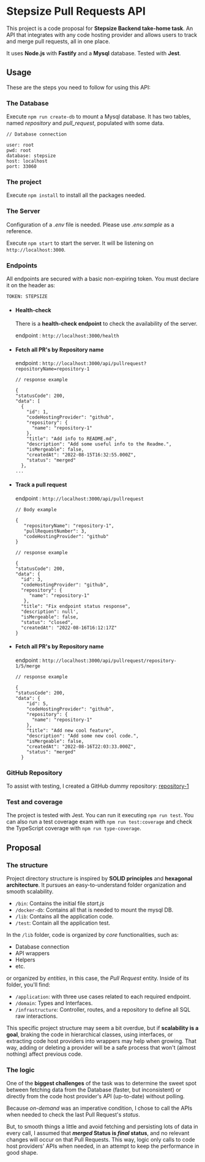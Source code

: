 # **Stepsize Pull Requests API**

This project is a code proposal for **Stepsize Backend take-home task**. 
An API that integrates with any code hosting provider and allows users to track and merge pull requests, all in one place.

It uses **Node.js** with **Fastify** and a **Mysql** database. Tested with **Jest**.

## Usage 

These are the steps you need to follow for using this API:

### The Database
Execute ```npm run create-db``` to mount a Mysql database. It has two tables,
named _repository_ and _pull_request_, populated with some data.

```
// Database connection

user: root
pwd: root
database: stepsize
host: localhost
port: 33060
```

### The project

Execute ```npm install``` to install all the packages needed.
### The Server

Configuration of a _.env_ file is needed. Please use _.env.sample_ as a reference.

Execute ```npm start``` to start the server. It will be listening on ```http://localhost:3000```.

### Endpoints

All endpoints are secured with a basic non-expiring token. You must declare it on the header as:
```
TOKEN: STEPSIZE
```

- #### Health-check
  There is a **health-check endpoint** to check the availability of the server.

  endpoint : ```http://localhost:3000/health```

- #### Fetch all PR's by Repository name
  endpoint : ```http://localhost:3000/api/pullrequest?repositoryName=repository-1```
  ```
  // response example
  
  {
  "statusCode": 200,
  "data": [
    {
      "id": 1,
      "codeHostingProvider": "github",
      "repository": {
        "name": "repository-1"
      },
      "title": "Add info to README.md",
      "description": "Add some useful info to the Readme.",
      "isMergeable": false,
      "createdAt": "2022-08-15T16:32:55.000Z",
      "status": "merged"
    },
  ...
  ```
- #### Track a pull request
  endpoint : ```http://localhost:3000/api/pullrequest```
  ```
  // Body example
  
  {
     "repositoryName": "repository-1",
     "pullRequestNumber": 3,
     "codeHostingProvider": "github"
  }
  ```
    ```
    // response example
  
    {
  "statusCode": 200,
  "data": {
      "id": 3,
      "codeHostingProvider": "github",
      "repository": {
         "name": "repository-1"
       },
      "title": "Fix endpoint status response",
      "description": null',
      "isMergeable": false,
      "status": "closed",
      "createdAt": "2022-08-16T16:12:17Z"
  }
  ```
- #### Fetch all PR's by Repository name
  endpoint : ```http://localhost:3000/api/pullrequest/repository-1/5/merge```
  ```
  // response example
  
  {
  "statusCode": 200,
  "data": {
      "id": 5,
      "codeHostingProvider": "github",
      "repository": {
        "name": "repository-1"
      },
      "title": "Add new cool feature",
      "description": "Add some new cool code.",
      "isMergeable": false,
      "createdAt": "2022-08-16T22:03:33.000Z",
      "status": "merged"
    }
  ```


### GitHub Repository

To assist with testing, I created a GitHub dummy repository: [repository-1](https://github.com/juliapolbach/repository-1)
### Test and coverage

The project is tested with Jest. You can run it executing ```npm run test```. 
You can also run a test coverage exam with ```npm run test:coverage``` and check the TypeScript coverage with ```npm run type-coverage```.

## Proposal

### The structure

Project directory structure is inspired by **SOLID principles** and **hexagonal architecture**. It pursues an easy-to-understand
folder organization and smooth scalability.

- ```/bin```: Contains the initial file _start.js_
- ```/docker-db```: Contains all that is needed to mount the mysql DB.
- ```/lib```: Contains all the application code.
- ```/test```: Contain all the application test.

In the ```/lib``` folder, code is organized by _core_ functionalities, such as:

- Database connection
- API wrappers
- Helpers
- etc.

or organized by _entities_, in this case, the _Pull Request_ entity. Inside of its folder, you'll find:

- ```/application```: with three use cases related to each required endpoint.
- ```/domain```: Types and Interfaces.
- ```/infrastructure```: Controller, routes, and a repository to define all SQL raw interactions.  

This specific project structure may seem a bit overdue, but if **scalability is a goal**, braking the
code in hierarchical classes, using interfaces, or extracting code host providers into wrappers may help when growing. 
That way, adding or deleting a provider will be a safe process that won't (almost nothing) affect previous code.

### The logic

One of the **biggest challenges** of the task was to determine the sweet spot between fetching data from the Database
(faster, but inconsistent) or directly from the code host provider's API (up-to-date) without polling.

Because _on-demand_ was an imperative condition, I chose to call the APIs when needed to check the last Pull Request's _status_.

But, to smooth things a little and avoid fetching and persisting lots of data in every call, I assumed that **_merged_ Status is
_final_ status**, and no relevant changes will occur on that Pull Requests. This way, logic only calls to code host providers' APIs
when needed, in an attempt to keep the performance in good shape.


